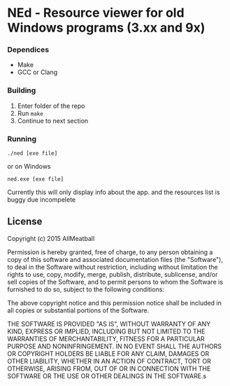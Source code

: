 # NEd - Resource viewer for old Windows programs (3.xx and 9x)

### Dependices
* Make
* GCC or Clang

### Building
1. Enter folder of the repo
2. Run `make`
3. Continue to next section

### Running
```
./ned [exe file]
```
or on Windows
```
ned.exe [exe file]
```

Currently this will only display info about the app.
and the resources list is buggy due incompelete

## License
Copyright (c) 2015 AllMeatball

Permission is hereby granted, free of charge, to any person obtaining a copy of this software and associated documentation files (the "Software"), to deal in the Software without restriction, including without limitation the rights to use, copy, modify, merge, publish, distribute, sublicense, and/or sell copies of the Software, and to permit persons to whom the Software is furnished to do so, subject to the following conditions:

The above copyright notice and this permission notice shall be included in all copies or substantial portions of the Software.

THE SOFTWARE IS PROVIDED "AS IS", WITHOUT WARRANTY OF ANY KIND, EXPRESS OR IMPLIED, INCLUDING BUT NOT LIMITED TO THE WARRANTIES OF MERCHANTABILITY, FITNESS FOR A PARTICULAR PURPOSE AND NONINFRINGEMENT. IN NO EVENT SHALL THE AUTHORS OR COPYRIGHT HOLDERS BE LIABLE FOR ANY CLAIM, DAMAGES OR OTHER LIABILITY, WHETHER IN AN ACTION OF CONTRACT, TORT OR OTHERWISE, ARISING FROM, OUT OF OR IN CONNECTION WITH THE SOFTWARE OR THE USE OR OTHER DEALINGS IN THE SOFTWARE.s
